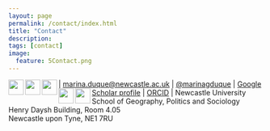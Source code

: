 ```yaml
---
layout: page
permalink: /contact/index.html
title: "Contact"
description:
tags: [contact]
image:
  feature: 5Contact.png
---
```


<img src="../images/email_icon.png" style="width: 30px;" align="left"> | marina.duque@newcastle.ac.uk 
<img src="../images/icon_bsky.png" style="width: 30px;" align="left"> | <a href="https://twitter.com/marinagduque" target="_blank">@marinagduque</a>
<img src="../images/gscholar_icon.png" style="width: 30px;" align="left"> | <a href="https://scholar.google.com/citations?user=ZZY5EK8AAAAJ&hl=en" target="_blank">Google Scholar profile</a>
<img src="../images/orcid_icon.png" style="width: 30px;" align="left"> | <a href="https://orcid.org/0000-0003-1245-9938" target="_blank">ORCID</a>
<img src="../images/mailing_icon.png" style="width: 30px;" align="left"> | Newcastle University<br>School of Geography, Politics and Sociology<br>Henry Daysh Building, Room 4.05<br>Newcastle upon Tyne, NE1 7RU

